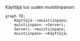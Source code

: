 Käyttäjä luo uuden muistiinpanon:

```mermaid
graph TD;
    Käyttäjä-->muistiinpano;
    muistiinpano-->Serveri;
    Serveri-->muistiinpano;
    muistiinpano-->Käyttäjä;
```
